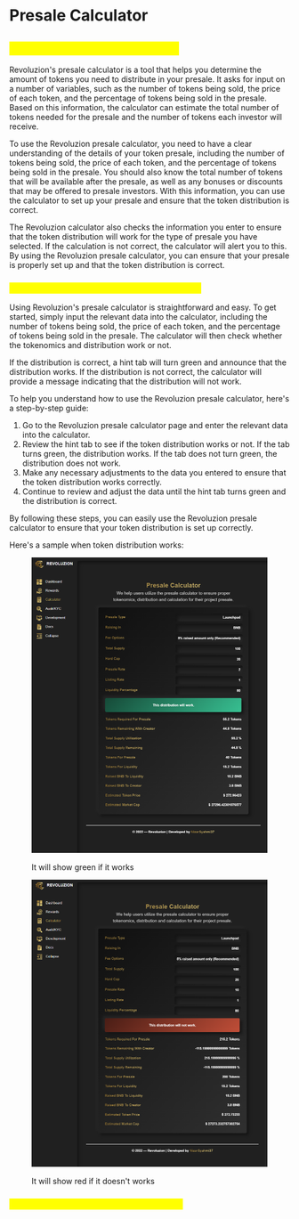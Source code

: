 # Presale Calculator

## <mark style="color:yellow;">Revoluzion Presale Calculator</mark>

Revoluzion's presale calculator is a tool that helps you determine the amount of tokens you need to distribute in your presale. It asks for input on a number of variables, such as the number of tokens being sold, the price of each token, and the percentage of tokens being sold in the presale. Based on this information, the calculator can estimate the total number of tokens needed for the presale and the number of tokens each investor will receive.

To use the Revoluzion presale calculator, you need to have a clear understanding of the details of your token presale, including the number of tokens being sold, the price of each token, and the percentage of tokens being sold in the presale. You should also know the total number of tokens that will be available after the presale, as well as any bonuses or discounts that may be offered to presale investors. With this information, you can use the calculator to set up your presale and ensure that the token distribution is correct.

The Revoluzion calculator also checks the information you enter to ensure that the token distribution will work for the type of presale you have selected. If the calculation is not correct, the calculator will alert you to this. By using the Revoluzion presale calculator, you can ensure that your presale is properly set up and that the token distribution is correct.

### <mark style="color:yellow;">How To Use Revoluzion Presale Calculator?</mark>

Using Revoluzion's presale calculator is straightforward and easy. To get started, simply input the relevant data into the calculator, including the number of tokens being sold, the price of each token, and the percentage of tokens being sold in the presale. The calculator will then check whether the tokenomics and distribution work or not.

If the distribution is correct, a hint tab will turn green and announce that the distribution works. If the distribution is not correct, the calculator will provide a message indicating that the distribution will not work.

To help you understand how to use the Revoluzion presale calculator, here's a step-by-step guide:

1. Go to the Revoluzion presale calculator page and enter the relevant data into the calculator.
2. Review the hint tab to see if the token distribution works or not. If the tab turns green, the distribution works. If the tab does not turn green, the distribution does not work.
3. Make any necessary adjustments to the data you entered to ensure that the token distribution works correctly.
4. Continue to review and adjust the data until the hint tab turns green and the distribution is correct.

By following these steps, you can easily use the Revoluzion presale calculator to ensure that your token distribution is set up correctly.

Here's a sample when token distribution works:

<div>

<figure><img src="../.gitbook/assets/Calculator.PNG" alt=""><figcaption><p>It will show green if it works</p></figcaption></figure>

 

<figure><img src="../.gitbook/assets/CalculatorFail.PNG" alt=""><figcaption><p>It will show red if it doesn't works</p></figcaption></figure>

</div>

### <mark style="color:yellow;">Video Presale Calculator Guide Tutorial</mark>
